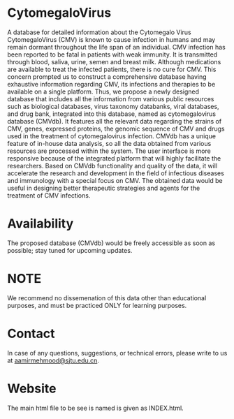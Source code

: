 # CytomegaloVirus
A database for detailed information about the Cytomegalo Virus
CytomegaloVirus (CMV) is known to cause infection in humans and may remain dormant throughout the life span of an individual. CMV infection has been reported to be fatal in patients with weak immunity. It is transmitted through blood, saliva, urine, semen and breast milk. Although medications are available to treat the infected patients, there is no cure for CMV. This concern prompted us to construct a comprehensive database having exhaustive information regarding CMV, its infections and therapies to be available on a single platform. Thus, we propose a newly designed database that includes all the information from various public resources such as biological databases, virus taxonomy databanks, viral databases, and drug bank, integrated into this database, named as cytomegalovirus database (CMVdb). It features all the relevant data regarding the strains of CMV, genes, expressed proteins, the genomic sequence of CMV and drugs used in the treatment of cytomegalovirus infection. CMVdb has a unique feature of in-house data analysis, so all the data obtained from various resources are processed within the system. The user interface is more responsive because of the integrated platform that will highly facilitate the researchers. Based on CMVdb functionality and quality of the data, it will accelerate the research and development in the field of infectious diseases and immunology with a special focus on CMV. The obtained data would be useful in designing better therapeutic strategies and agents for the treatment of CMV infections. 

# Availability
The proposed database (CMVdb) would be freely accessible as soon as possible; stay tuned for upcoming updates.
# NOTE
We recommend no dissemenation of this data other than educational purposes, and must be practiced ONLY for learning purposes. 
# Contact 
In case of any questions, suggestions, or technical errors, please write to us at aamirmehmood@sjtu.edu.cn. 

# Website
The main html file to be see is named is given as INDEX.html. 
